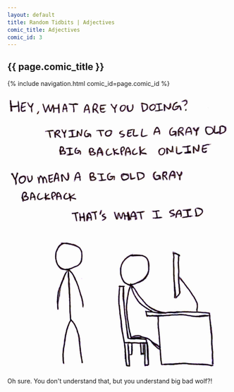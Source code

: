 ```yaml
---
layout: default
title: Random Tidbits | Adjectives
comic_title: Adjectives
comic_id: 3
---
```


## {{ page.comic_title }}

{% include navigation.html comic_id=page.comic_id %}

![](/assets/images/3.jpg)

Oh sure. You don't understand that, but you understand big bad wolf?!
